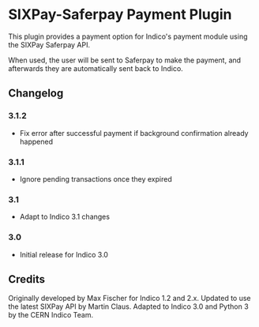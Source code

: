 # SIXPay-Saferpay Payment Plugin

This plugin provides a payment option for Indico's payment module using the
SIXPay Saferpay API.

When used, the user will be sent to Saferpay to make the payment, and afterwards
they are automatically sent back to Indico.

## Changelog

### 3.1.2

- Fix error after successful payment if background confirmation already happened

### 3.1.1

- Ignore pending transactions once they expired

### 3.1

- Adapt to Indico 3.1 changes

### 3.0

- Initial release for Indico 3.0

## Credits

Originally developed by Max Fischer for Indico 1.2 and 2.x. Updated to use the
latest SIXPay API by Martin Claus. Adapted to Indico 3.0 and Python 3 by the
CERN Indico Team.
